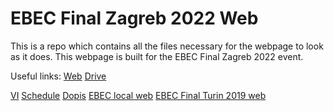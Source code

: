 # EBEC Final Zagreb 2022 Web

This is a repo which contains all the files necessary for the webpage to look as it does. This webpage is built for the EBEC Final Zagreb 2022 event.

Useful links:
[Web](https://ebec-final-zagreb-2022.netlify.app/)
[Drive](https://drive.google.com/drive/u/1/folders/1bPgM50-mtkoYLCE54O8txg7cpV8L_msj)

[VI](https://lbgzagreb.slack.com/files/UML2NDSS2/F02M1JPE48K/vi_ebec_final.pdf)
[Schedule](https://docs.google.com/spreadsheets/d/1GtH79MJElWUphnlKzePiw0892swHtk_0IiimOFVZ_Kg)
[Dopis](https://drive.google.com/file/d/1BSrnP00VpRK66rr5h_E6j4vqPpk9pXv_/view)
[EBEC local web](https://best.hr/ebec/)
[EBEC Final Turin 2019 web](https://www.bestorino.com/ebecfinal/)
